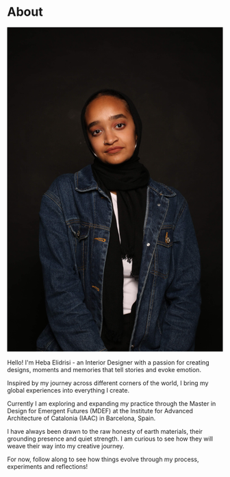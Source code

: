 # About

![image](./images/profilepicture.jpg)

Hello! I'm Heba Elidrisi - an Interior Designer with a passion for creating designs, moments and memories that tell stories and evoke emotion. 

Inspired by my journey across different corners of the world, I bring my global experiences into everything I create. 

Currently I am exploring and expanding my practice through the Master in Design for Emergent Futures (MDEF) at the Institute for Advanced Architecture of Catalonia (IAAC) in Barcelona, Spain. 

I have always been drawn to the raw honesty of earth materials, their grounding presence and quiet strength. I am curious to see how they will weave their way into my creative journey. 

For now, follow along to see how things evolve through my process, experiments and reflections!


